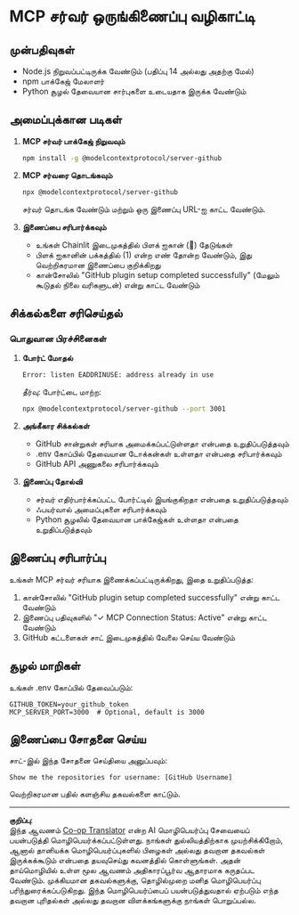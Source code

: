 <!--
CO_OP_TRANSLATOR_METADATA:
{
  "original_hash": "c4be907703b836d1a1c360db20da4de9",
  "translation_date": "2025-10-11T11:27:05+00:00",
  "source_file": "11-agentic-protocols/code_samples/github-mcp/MCP_SETUP.md",
  "language_code": "ta"
}
-->
# MCP சர்வர் ஒருங்கிணைப்பு வழிகாட்டி

## முன்பதிவுகள்
- Node.js நிறுவப்பட்டிருக்க வேண்டும் (பதிப்பு 14 அல்லது அதற்கு மேல்)
- npm பாக்கேஜ் மேலாளர்
- Python சூழல் தேவையான சார்புகளை உடையதாக இருக்க வேண்டும்

## அமைப்புக்கான படிகள்

1. **MCP சர்வர் பாக்கேஜ் நிறுவவும்**
   ```bash
   npm install -g @modelcontextprotocol/server-github
   ```

2. **MCP சர்வரை தொடங்கவும்**
   ```bash
   npx @modelcontextprotocol/server-github
   ```
   சர்வர் தொடங்க வேண்டும் மற்றும் ஒரு இணைப்பு URL-ஐ காட்ட வேண்டும்.

3. **இணைப்பை சரிபார்க்கவும்**
   - உங்கள் Chainlit இடைமுகத்தில் பிளக் ஐகான் (🔌) தேடுங்கள்
   - பிளக் ஐகானின் பக்கத்தில் (1) என்ற எண் தோன்ற வேண்டும், இது வெற்றிகரமான இணைப்பை குறிக்கிறது
   - கான்சோலில் "GitHub plugin setup completed successfully" (மேலும் கூடுதல் நிலை வரிகளுடன்) என்று காட்ட வேண்டும்

## சிக்கல்களை சரிசெய்தல்

### பொதுவான பிரச்சினைகள்

1. **போர்ட் மோதல்**
   ```bash
   Error: listen EADDRINUSE: address already in use
   ```
   தீர்வு: போர்ட்டை மாற்ற:
   ```bash
   npx @modelcontextprotocol/server-github --port 3001
   ```

2. **அங்கீகார சிக்கல்கள்**
   - GitHub சான்றுகள் சரியாக அமைக்கப்பட்டுள்ளதா என்பதை உறுதிப்படுத்தவும்
   - .env கோப்பில் தேவையான டோக்கன்கள் உள்ளதா என்பதை சரிபார்க்கவும்
   - GitHub API அணுகலை சரிபார்க்கவும்

3. **இணைப்பு தோல்வி**
   - சர்வர் எதிர்பார்க்கப்பட்ட போர்ட்டில் இயங்குகிறதா என்பதை உறுதிப்படுத்தவும்
   - ஃபயர்வால் அமைப்புகளை சரிபார்க்கவும்
   - Python சூழலில் தேவையான பாக்கேஜ்கள் உள்ளதா என்பதை உறுதிப்படுத்தவும்

## இணைப்பு சரிபார்ப்பு

உங்கள் MCP சர்வர் சரியாக இணைக்கப்பட்டிருக்கிறது, இதை உறுதிப்படுத்த:
1. கான்சோலில் "GitHub plugin setup completed successfully" என்று காட்ட வேண்டும்
2. இணைப்பு பதிவுகளில் "✓ MCP Connection Status: Active" என்று காட்ட வேண்டும்
3. GitHub கட்டளைகள் சாட் இடைமுகத்தில் வேலை செய்ய வேண்டும்

## சூழல் மாறிகள்

உங்கள் .env கோப்பில் தேவைப்படும்:
```
GITHUB_TOKEN=your_github_token
MCP_SERVER_PORT=3000  # Optional, default is 3000
```

## இணைப்பை சோதனை செய்ய

சாட்-இல் இந்த சோதனை செய்தியை அனுப்பவும்:
```
Show me the repositories for username: [GitHub Username]
```
வெற்றிகரமான பதில் களஞ்சிய தகவல்களை காட்டும்.

---

**குறிப்பு**:  
இந்த ஆவணம் [Co-op Translator](https://github.com/Azure/co-op-translator) என்ற AI மொழிபெயர்ப்பு சேவையைப் பயன்படுத்தி மொழிபெயர்க்கப்பட்டுள்ளது. நாங்கள் துல்லியத்திற்காக முயற்சிக்கிறோம், ஆனால் தானியக்க மொழிபெயர்ப்புகளில் பிழைகள் அல்லது தவறான தகவல்கள் இருக்கக்கூடும் என்பதை தயவுசெய்து கவனத்தில் கொள்ளுங்கள். அதன் தாய்மொழியில் உள்ள மூல ஆவணம் அதிகாரப்பூர்வ ஆதாரமாக கருதப்பட வேண்டும். முக்கியமான தகவல்களுக்கு, தொழில்முறை மனித மொழிபெயர்ப்பு பரிந்துரைக்கப்படுகிறது. இந்த மொழிபெயர்ப்பைப் பயன்படுத்துவதால் ஏற்படும் எந்த தவறான புரிதல்கள் அல்லது தவறான விளக்கங்களுக்கு நாங்கள் பொறுப்பல்ல.